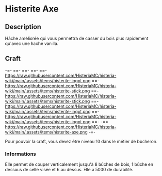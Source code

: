 # Histerite Axe

## Description
Hâche améliorée qui vous permettra de casser du bois plus rapidement qu'avec une hache vanilla.

## Craft
-=-
 ==- 
 ==- 
 ==- 
 ==- https://raw.githubusercontent.com/HisteriaMC/histeria-wiki/main/.assets/items/histerite-ingot.png
 ==- https://raw.githubusercontent.com/HisteriaMC/histeria-wiki/main/.assets/items/histerite-stick.png
 ==- https://raw.githubusercontent.com/HisteriaMC/histeria-wiki/main/.assets/items/histerite-stick.png
 ==- https://raw.githubusercontent.com/HisteriaMC/histeria-wiki/main/.assets/items/histerite-ingot.png
 ==- https://raw.githubusercontent.com/HisteriaMC/histeria-wiki/main/.assets/items/histerite-ingot.png
 ==- 
 -== https://raw.githubusercontent.com/HisteriaMC/histeria-wiki/main/.assets/items/histerite-axe.png
-=-

Pour pouvoir la craft, vous devez être niveau 10 dans le métier de bûcheron.

### Informations
Elle permet de couper verticalement jusqu'à 8 bûches de bois, 1 bûche en dessous de celle visée et 6 au dessus.
Elle a 5000 de durabilité.
